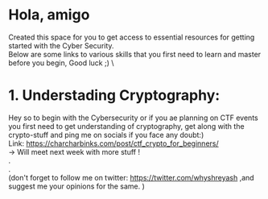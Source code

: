 # Hola, amigo
Created this space for you to get access to essential resources for getting started with the Cyber Security.\
Below are some links to various skills that you first need to learn and master before you begin, Good luck ;) \

# 1. Understading Cryptography:
Hey so to begin with the Cybersecurity or if you ae planning on CTF events you first need to get understanding of cryptography, get along with the crypto-stuff and ping me on socials if you face any doubt:)\
Link: https://charcharbinks.com/post/ctf_crypto_for_beginners/  \
-> Will meet next week with more stuff ! \
.\
.\
(don't forget to follow me on twitter: https://twitter.com/whyshreyash ,and suggest me your opinions for the same. )
